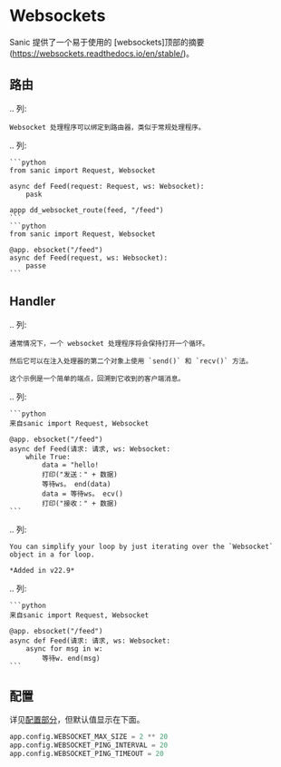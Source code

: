 # Websockets

Sanic 提供了一个易于使用的 [websockets]顶部的摘要(https://websockets.readthedocs.io/en/stable/)。

## 路由

.. 列:

```
Websocket 处理程序可以绑定到路由器，类似于常规处理程序。
```

.. 列:

````
```python
from sanic import Request, Websocket

async def Feed(request: Request, ws: Websocket):
    pask

appp dd_websocket_route(feed, "/feed")
```
```python
from sanic import Request, Websocket

@app. ebsocket("/feed")
async def Feed(request, ws: Websocket):
    passe
```
````

## Handler

.. 列:

```
通常情况下，一个 websocket 处理程序将会保持打开一个循环。

然后它可以在注入处理器的第二个对象上使用 `send()` 和 `recv()` 方法。

这个示例是一个简单的端点，回溯到它收到的客户端消息。
```

.. 列:

````
```python
来自sanic import Request, Websocket

@app. ebsocket("/feed")
async def Feed(请求: 请求, ws: Websocket:
    while True:
        data = "hello!
        打印("发送：" + 数据)
        等待ws。 end(data)
        data = 等待ws。 ecv()
        打印("接收：" + 数据)
```
````

.. 列:

```
You can simplify your loop by just iterating over the `Websocket` object in a for loop.

*Added in v22.9*
```

.. 列:

````
```python
来自sanic import Request, Websocket

@app. ebsocket("/feed")
async def Feed(请求: 请求, ws: Websocket:
    async for msg in w:
        等待w. end(msg)
```
````

## 配置

详见[配置部分](/guide/deplement/configuration.md)，但默认值显示在下面。

```python
app.config.WEBSOCKET_MAX_SIZE = 2 ** 20
app.config.WEBSOCKET_PING_INTERVAL = 20
app.config.WEBSOCKET_PING_TIMEOUT = 20
```
